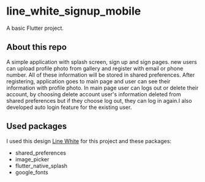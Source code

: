 # line_white_signup_mobile

A basic Flutter project.

## About this repo
A simple application with splash screen, sign up and sign pages. new users can upload profile photo from gallery and register with email or phone number. All of these information will be stored in shared preferences. After registering, application goes to main page and user can see their information with profile photo.
In main page user can logs out or delete their account, by choosing delete account user's information deleted from shared preferences but if they choose log out, they can log in again.I also developed auto login feature for the existing user.


## Used packages

I used this design [Line White](https://dribbble.com/shots/9714406-Freebies-SignUp-UI-Mobile-App) for this project
and these packages:

 - shared_preferences
 - image_picker
 - flutter_native_splash
 - google_fonts